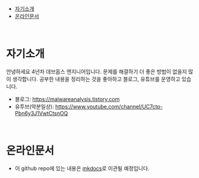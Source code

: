 - [자기소개](#자기소개)
- [온라인문서](#온라인문서)

<br>

# 자기소개
안녕하세요 4년차 데브옵스 엔지니어입니다. 문제를 해결하기 더 좋은 방법이 없을지 많이 생각합니다. 공부한 내용을 정리하는 것을 좋아하고 블로그, 유튜브를 운영하고 있습니다.
* 블로그: https://malwareanalysis.tistory.com
* 유투브(악분일상): https://www.youtube.com/channel/UC7ctp-Pbn6y3J1VwtCtsnOQ

<br>

# 온라인문서
* 이 github repo에 있는 내용은 [mkdocs](./mkdocs/)로 이관될 예정입니다.
